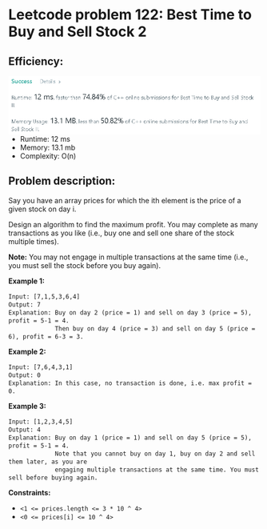 # Leetcode problem 122:  Best Time to Buy and Sell Stock 2

## Efficiency:
<img src= "/122%20time%20to%20buy%20and%20sell%20stock%202/efficiency.PNG" style = "float:left;">

* Runtime: 12 ms
* Memory: 13.1 mb
* Complexity: O(n)




## Problem description:
Say you have an array prices for which the ith element is the price of a given stock on day i.

Design an algorithm to find the maximum profit. You may complete as many transactions as you like (i.e., buy one and sell one share of the stock multiple times).

**Note:** You may not engage in multiple transactions at the same time (i.e., you must sell the stock before you buy again).

**Example 1:**

```
Input: [7,1,5,3,6,4] 
Output: 7
Explanation: Buy on day 2 (price = 1) and sell on day 3 (price = 5), profit = 5-1 = 4.
             Then buy on day 4 (price = 3) and sell on day 5 (price = 6), profit = 6-3 = 3. 
```

**Example 2:**
```
Input: [7,6,4,3,1]
Output: 0
Explanation: In this case, no transaction is done, i.e. max profit = 0.
```

**Example 3:**
```
Input: [1,2,3,4,5]
Output: 4
Explanation: Buy on day 1 (price = 1) and sell on day 5 (price = 5), profit = 5-1 = 4.
             Note that you cannot buy on day 1, buy on day 2 and sell them later, as you are
             engaging multiple transactions at the same time. You must sell before buying again.
```

**Constraints:**
* `<1 <= prices.length <= 3 * 10 ^ 4>`
* `<0 <= prices[i] <= 10 ^ 4>`




